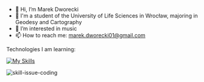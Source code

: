 - 👋 Hi, I’m Marek Dworecki
- 📖 I'm a student of the University of Life Sciences in Wrocław, majoring in Geodesy and Cartography
- 👀 I’m interested in music
- 📫 How to reach me: marek.dworecki01@gmail.com

Technologies I am learning:

[![My Skills](https://skillicons.dev/icons?i=html,css,js,threejs,react,ts,vue,nodejs,python,vscode,idea)](https://skillicons.dev)

<!---
MDworecki404/MDworecki404 is a ✨ special ✨ repository because its `README.md` (this file) appears on your GitHub profile.
You can click the Preview link to take a look at your changes.
--->
![skill-issue-coding](https://github.com/MDworecki404/MDworecki404/assets/117952748/d1cb5190-d601-451c-a191-4a537715450c)

